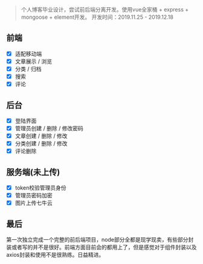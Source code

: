> 个人博客毕业设计，尝试前后端分离开发。使用vue全家桶 + express + mongoose + element开发。
> 开发时间：2019.11.25 - 2019.12.18
## 前端
 - [x] 适配移动端
 - [x] 文章展示 / 浏览
 - [x] 分类 / 归档
 - [x] 搜索
 - [x] 评论

## 后台
 - [x] 登陆界面
 - [x] 管理员创建 / 删除 / 修改密码
 - [x] 文章创建 / 删除 / 修改
 - [x] 分类创建 / 删除 / 修改
 - [x] 评论删除
 
 ## 服务端(未上传)
 - [x] token校验管理员身份
 - [x] 管理员密码加密
 - [x] 图片上传七牛云

## 最后
第一次独立完成一个完整的前后端项目，node部分全都是现学现卖，有些部分封装或者写的并不是很好。前端方面目前会的都用上了，但是感觉对于组件封装以及axios封装和使用不是很熟练。日益精进。